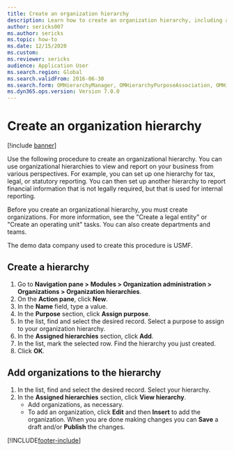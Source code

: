 ```yaml
--- 
title: Create an organization hierarchy
description: Learn how to create an organization hierarchy, including a step-by-step processes, including an outline on adding organizations to hierarchies. 
author: sericks007
ms.author: sericks
ms.topic: how-to
ms.date: 12/15/2020
ms.custom:
ms.reviewer: sericks 
audience: Application User  
ms.search.region: Global
ms.search.validFrom: 2016-06-30
ms.search.form: OMHierarchyManager, OMHierarchyPurposeAssociation, OMHierarchySelection, HierarchyDesigner  
ms.dyn365.ops.version: Version 7.0.0 
---
```


# Create an organization hierarchy

[!include [banner](../../includes/banner.md)]

Use the following procedure to create an organizational hierarchy. You can use organizational hierarchies to view and report on your business from various perspectives. For example, you can set up one hierarchy for tax, legal, or statutory reporting. You can then set up another hierarchy to report financial information that is not legally required, but that is used for internal reporting. 

Before you create an organizational hierarchy, you must create organizations. For more information, see the "Create a legal entity" or "Create an operating unit" tasks. You can also create departments and teams. 

The demo data company used to create this procedure is USMF.

## Create a hierarchy
1. Go to **Navigation pane > Modules > Organization administration > Organizations > Organization hierarchies**.
2. On the **Action pane**, click **New**.
3. In the **Name** field, type a value.
4. In the **Purpose** section, click **Assign purpose**.
5. In the list, find and select the desired record. Select a purpose to assign to your organization hierarchy.  
6. In the **Assigned hierarchies** section, click **Add**.
7. In the list, mark the selected row. Find the hierarchy you just created.  
8. Click **OK**.

## Add organizations to the hierarchy
1. In the list, find and select the desired record. Select your hierarchy.  
2. In the **Assigned hierarchies** section, click **View hierarchy**.
    - Add organizations, as necessary.  
    - To add an organization, click **Edit** and then **Insert** to add the organization. When you are done making changes you can **Save** a draft and/or **Publish** the changes.  



[!INCLUDE[footer-include](../../../../includes/footer-banner.md)]